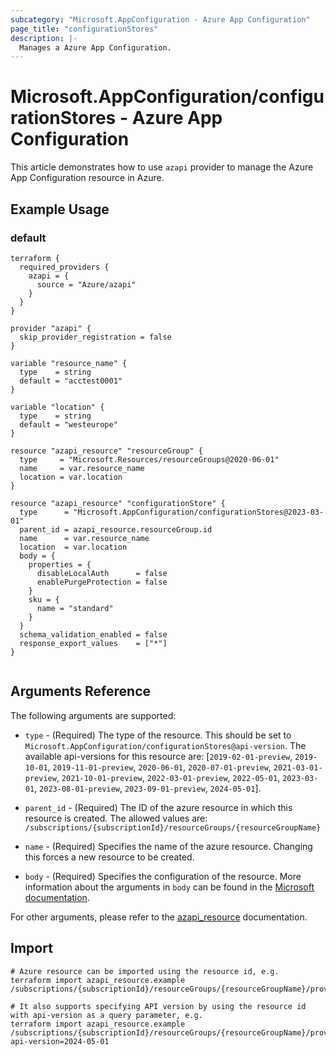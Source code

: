 ```yaml
---
subcategory: "Microsoft.AppConfiguration - Azure App Configuration"
page_title: "configurationStores"
description: |-
  Manages a Azure App Configuration.
---
```


# Microsoft.AppConfiguration/configurationStores - Azure App Configuration

This article demonstrates how to use `azapi` provider to manage the Azure App Configuration resource in Azure.

## Example Usage

### default

```hcl
terraform {
  required_providers {
    azapi = {
      source = "Azure/azapi"
    }
  }
}

provider "azapi" {
  skip_provider_registration = false
}

variable "resource_name" {
  type    = string
  default = "acctest0001"
}

variable "location" {
  type    = string
  default = "westeurope"
}

resource "azapi_resource" "resourceGroup" {
  type     = "Microsoft.Resources/resourceGroups@2020-06-01"
  name     = var.resource_name
  location = var.location
}

resource "azapi_resource" "configurationStore" {
  type      = "Microsoft.AppConfiguration/configurationStores@2023-03-01"
  parent_id = azapi_resource.resourceGroup.id
  name      = var.resource_name
  location  = var.location
  body = {
    properties = {
      disableLocalAuth      = false
      enablePurgeProtection = false
    }
    sku = {
      name = "standard"
    }
  }
  schema_validation_enabled = false
  response_export_values    = ["*"]
}


```



## Arguments Reference

The following arguments are supported:

* `type` - (Required) The type of the resource. This should be set to `Microsoft.AppConfiguration/configurationStores@api-version`. The available api-versions for this resource are: [`2019-02-01-preview`, `2019-10-01`, `2019-11-01-preview`, `2020-06-01`, `2020-07-01-preview`, `2021-03-01-preview`, `2021-10-01-preview`, `2022-03-01-preview`, `2022-05-01`, `2023-03-01`, `2023-08-01-preview`, `2023-09-01-preview`, `2024-05-01`].

* `parent_id` - (Required) The ID of the azure resource in which this resource is created. The allowed values are:  
  `/subscriptions/{subscriptionId}/resourceGroups/{resourceGroupName}`

* `name` - (Required) Specifies the name of the azure resource. Changing this forces a new resource to be created.

* `body` - (Required) Specifies the configuration of the resource. More information about the arguments in `body` can be found in the [Microsoft documentation](https://learn.microsoft.com/en-us/azure/templates/Microsoft.AppConfiguration/configurationStores?pivots=deployment-language-terraform).

For other arguments, please refer to the [azapi_resource](https://registry.terraform.io/providers/Azure/azapi/latest/docs/resources/resource) documentation.

## Import

 ```shell
 # Azure resource can be imported using the resource id, e.g.
 terraform import azapi_resource.example /subscriptions/{subscriptionId}/resourceGroups/{resourceGroupName}/providers/Microsoft.AppConfiguration/configurationStores/{resourceName}
 
 # It also supports specifying API version by using the resource id with api-version as a query parameter, e.g.
 terraform import azapi_resource.example /subscriptions/{subscriptionId}/resourceGroups/{resourceGroupName}/providers/Microsoft.AppConfiguration/configurationStores/{resourceName}?api-version=2024-05-01
 ```
